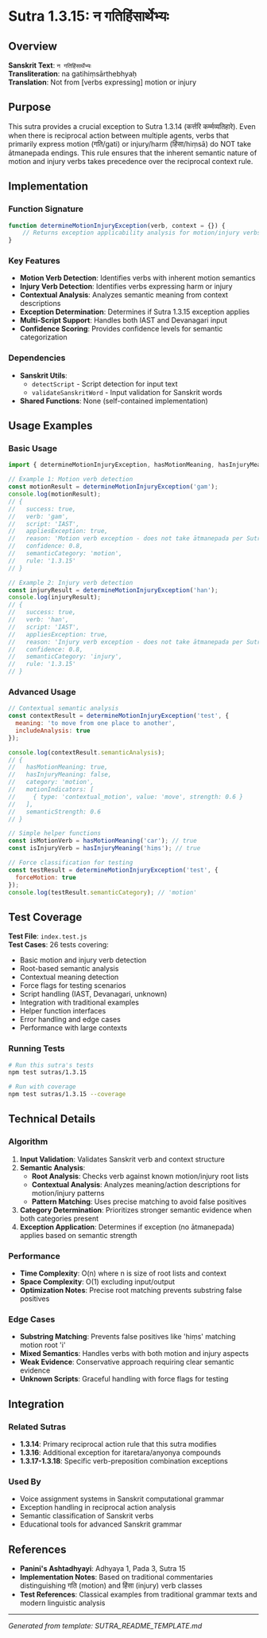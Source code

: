 # Sutra 1.3.15: न गतिहिंसार्थेभ्यः

## Overview

**Sanskrit Text**: `न गतिहिंसार्थेभ्यः`  
**Transliteration**: na gatihiṃsārthebhyaḥ  
**Translation**: Not from [verbs expressing] motion or injury

## Purpose

This sutra provides a crucial exception to Sutra 1.3.14 (कर्त्तरि कर्म्मव्यतिहारे). Even when there is reciprocal action between multiple agents, verbs that primarily express motion (गति/gati) or injury/harm (हिंसा/hiṃsā) do NOT take ātmanepada endings. This rule ensures that the inherent semantic nature of motion and injury verbs takes precedence over the reciprocal context rule.

## Implementation

### Function Signature
```javascript
function determineMotionInjuryException(verb, context = {}) {
    // Returns exception applicability analysis for motion/injury verbs
}
```

### Key Features
- **Motion Verb Detection**: Identifies verbs with inherent motion semantics
- **Injury Verb Detection**: Identifies verbs expressing harm or injury
- **Contextual Analysis**: Analyzes semantic meaning from context descriptions
- **Exception Determination**: Determines if Sutra 1.3.15 exception applies
- **Multi-Script Support**: Handles both IAST and Devanagari input
- **Confidence Scoring**: Provides confidence levels for semantic categorization

### Dependencies
- **Sanskrit Utils**: 
  - `detectScript` - Script detection for input text
  - `validateSanskritWord` - Input validation for Sanskrit words
- **Shared Functions**: None (self-contained implementation)

## Usage Examples

### Basic Usage
```javascript
import { determineMotionInjuryException, hasMotionMeaning, hasInjuryMeaning } from './index.js';

// Example 1: Motion verb detection
const motionResult = determineMotionInjuryException('gam');
console.log(motionResult);
// {
//   success: true,
//   verb: 'gam',
//   script: 'IAST',
//   appliesException: true,
//   reason: 'Motion verb exception - does not take ātmanepada per Sutra 1.3.15',
//   confidence: 0.8,
//   semanticCategory: 'motion',
//   rule: '1.3.15'
// }

// Example 2: Injury verb detection
const injuryResult = determineMotionInjuryException('han');
console.log(injuryResult);
// {
//   success: true,
//   verb: 'han',
//   script: 'IAST',
//   appliesException: true,
//   reason: 'Injury verb exception - does not take ātmanepada per Sutra 1.3.15',
//   confidence: 0.8,
//   semanticCategory: 'injury',
//   rule: '1.3.15'
// }
```

### Advanced Usage
```javascript
// Contextual semantic analysis
const contextResult = determineMotionInjuryException('test', {
  meaning: 'to move from one place to another',
  includeAnalysis: true
});

console.log(contextResult.semanticAnalysis);
// {
//   hasMotionMeaning: true,
//   hasInjuryMeaning: false,
//   category: 'motion',
//   motionIndicators: [
//     { type: 'contextual_motion', value: 'move', strength: 0.6 }
//   ],
//   semanticStrength: 0.6
// }

// Simple helper functions
const isMotionVerb = hasMotionMeaning('car'); // true
const isInjuryVerb = hasInjuryMeaning('hiṃs'); // true

// Force classification for testing
const testResult = determineMotionInjuryException('test', { 
  forceMotion: true 
});
console.log(testResult.semanticCategory); // 'motion'
```

## Test Coverage

**Test File**: `index.test.js`  
**Test Cases**: 26 tests covering:
- Basic motion and injury verb detection
- Root-based semantic analysis
- Contextual meaning detection
- Force flags for testing scenarios
- Script handling (IAST, Devanagari, unknown)
- Integration with traditional examples
- Helper function interfaces
- Error handling and edge cases
- Performance with large contexts

### Running Tests
```bash
# Run this sutra's tests
npm test sutras/1.3.15

# Run with coverage
npm test sutras/1.3.15 --coverage
```

## Technical Details

### Algorithm
1. **Input Validation**: Validates Sanskrit verb and context structure
2. **Semantic Analysis**: 
   - **Root Analysis**: Checks verb against known motion/injury root lists
   - **Contextual Analysis**: Analyzes meaning/action descriptions for motion/injury patterns
   - **Pattern Matching**: Uses precise matching to avoid false positives
3. **Category Determination**: Prioritizes stronger semantic evidence when both categories present
4. **Exception Application**: Determines if exception (no ātmanepada) applies based on semantic strength

### Performance
- **Time Complexity**: O(n) where n is size of root lists and context
- **Space Complexity**: O(1) excluding input/output
- **Optimization Notes**: Precise root matching prevents substring false positives

### Edge Cases
- **Substring Matching**: Prevents false positives like 'hiṃs' matching motion root 'i'
- **Mixed Semantics**: Handles verbs with both motion and injury aspects
- **Weak Evidence**: Conservative approach requiring clear semantic evidence
- **Unknown Scripts**: Graceful handling with force flags for testing

## Integration

### Related Sutras
- **1.3.14**: Primary reciprocal action rule that this sutra modifies
- **1.3.16**: Additional exception for itaretara/anyonya compounds
- **1.3.17-1.3.18**: Specific verb-preposition combination exceptions

### Used By
- Voice assignment systems in Sanskrit computational grammar
- Exception handling in reciprocal action analysis
- Semantic classification of Sanskrit verbs
- Educational tools for advanced Sanskrit grammar

## References

- **Panini's Ashtadhyayi**: Adhyaya 1, Pada 3, Sutra 15
- **Implementation Notes**: Based on traditional commentaries distinguishing गति (motion) and हिंसा (injury) verb classes
- **Test References**: Classical examples from traditional grammar texts and modern linguistic analysis

---

*Generated from template: SUTRA_README_TEMPLATE.md*
